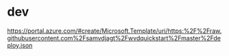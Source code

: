 # dev
https://portal.azure.com/#create/Microsoft.Template/uri/https:%2F%2Fraw.githubusercontent.com%2Fsamvdjagt%2Fwvdquickstart%2Fmaster%2Fdeploy.json
